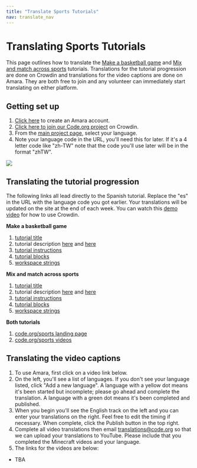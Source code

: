 ```yaml
---
title: "Translate Sports Tutorials"
nav: translate_nav
---
```


# Translating Sports Tutorials
This page outlines how to translate the [Make a basketball game](https://studio.code.org/s/basketball) and [Mix and match across sports](https://studio.code.org/s/sports) tutorials. Translations for the tutorial progression are done on Crowdin and translations for the video captions are done on Amara. They are both free to join and any volunteer can immediately start translating on either platform.

## Getting set up

1. [Click here](https://amara.org/en/auth/login/?next=/) to create an Amara account.
1. [Click here to join our Code.org project](https://crowdin.com/project/codeorg/invite) on Crowdin.
1. From the [main project page](https://crowdin.com/project/codeorg), select your language.
1. Note your language code in the URL, you'll need this for later. If it's a 4 letter code like "zh-TW" note that the code you'll use later will be in the format "zhTW".

<img src="/images/fit-500/translate-find-code.jpg"> 

## Translating the tutorial progression
The following links all lead directly to the Spanish tutorial. Replace the "es" in the URL with the language code you got earlier. Your translations will be updated on the site at the end of each week. You can watch this [demo video](/files/crowdin.swf) for how to use Crowdin.

**Make a basketball game**

1. [tutorial title](https://crowdin.com/translate/codeorg/63/enus-es#68534)
1. tutorial description [here](https://crowdin.com/translate/codeorg/63/enus-es#68537) and [here](https://crowdin.com/translate/codeorg/63/enus-es#68536)
1. [tutorial instructions](https://crowdin.com/translate/codeorg/41/enus-es#q=bounce+basketball)
1. [tutorial blocks](https://crowdin.com/translate/codeorg/59/enus-es)
1. [workspace strings](https://crowdin.com/translate/codeorg/43/enus-es)

**Mix and match across sports**

1. [tutorial title](https://crowdin.com/translate/codeorg/63/enus-es#69093)
1. tutorial description [here](https://crowdin.com/translate/codeorg/63/enus-es#69096) and [here](https://crowdin.com/translate/codeorg/63/enus-es#69095)
1. [tutorial instructions](https://crowdin.com/translate/codeorg/41/enus-es#q=bounce+sports)
1. [tutorial blocks](https://crowdin.com/translate/codeorg/59/enus-es)
1. [workspace strings](https://crowdin.com/translate/codeorg/43/enus-es)

**Both tutorials**

1. [code.org/sports landing page](https://crowdin.com/translate/codeorg/56/enus-es#q=sports)
1. [code.org/sports videos](https://crowdin.com/translate/codeorg/56/enus-es#q=video_)

## Translating the video captions

1. To use Amara, first click on a video link below.
1. On the left, you'll see a list of languages. If you don't see your language listed, click "Add a new language". A language with a yellow dot means it's been started but incomplete; please go ahead and complete the translation. A language with a green dot means it's been completed and published.
1. When you begin you'll see the English track on the left and you can enter your translations on the right. Feel free to edit the timing if necessary. When complete, click the Publish button in the top right.
1. Complete all video translations then email translations@code.org so that we can upload your translations to YouTube. Please include that you completed the Minecraft videos and your language.
1. The links for the videos are below:
  * TBA

